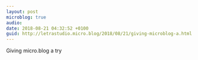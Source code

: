 ```yaml
---
layout: post
microblog: true
audio: 
date: 2018-08-21 04:32:52 +0100
guid: http://letrastudio.micro.blog/2018/08/21/giving-microblog-a.html
---
```

Giving micro.blog a try
